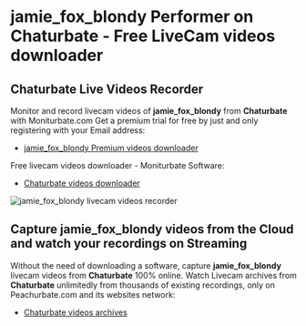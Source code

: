 # jamie_fox_blondy Performer on Chaturbate - Free LiveCam videos downloader

## Chaturbate Live Videos Recorder

Monitor and record livecam videos of **jamie_fox_blondy** from **Chaturbate** with Moniturbate.com
Get a premium trial for free by just and only registering with your Email address:
* [jamie_fox_blondy Premium videos downloader](https://moniturbate.com/request-demo-licence-key.html)

Free livecam videos downloader - Moniturbate Software:
* [Chaturbate videos downloader](https://moniturbate.com/moniturbate-download-software.html)

![jamie_fox_blondy livecam videos recorder](https://peachurnet.com/templates/moniturbate-software.png)


## Capture jamie_fox_blondy videos from the Cloud and watch your recordings on Streaming

Without the need of downloading a software, capture **jamie_fox_blondy** livecam videos from **Chaturbate** 100% online.
Watch Livecam archives from **Chaturbate** unlimitedly from thousands of existing recordings, only on Peachurbate.com and its websites network:
* [Chaturbate videos archives](https://peachurnet.com/)